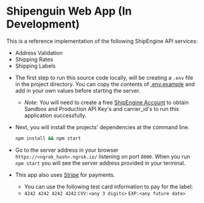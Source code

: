 # Shipenguin Web App (In Development)
This is a reference implementation of the following ShipEngine API services:
* Address Validation
* Shipping Rates
* Shipping Labels

- The first step to run this source code locally, will be creating a `.env` file in the project directory. You can copy the contents of [.env.example](./.env.example "Environment Variable Template") and add in your own values before starting the server.
    
    * *Note:* You will need to create a free [ShipEngine Account](https://www.shipengine.com/signup "Create a ShipEngine Account") to obtain Sandbox and Production API Key's and carrier_id's to run this application successfully.
    
- Next, you will install the projects' dependencies at the command line.

    ```bash
    npm install && npm start
    ```
- Go to the server address in your browser `https://<ngrok_hash>.ngrok.io/` listening on port `8000`. When you run `npm start` you will see the server address provided in your terminal.

- This app also uses [Stripe](https://stripe.com/docs "Stripe Developer Portal") for payments. 
    * You can use the following test card information to pay for the label: 
    * `4242 4242 4242 4242` `CVV:<any 3 digits>` `EXP:<any future date>`
